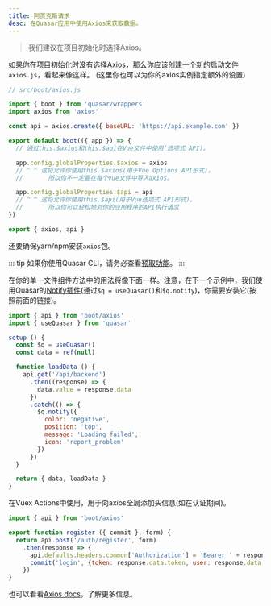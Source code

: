 ```yaml
---
title: 阿贾克斯请求
desc: 在Quasar应用中使用Axios来获取数据。
---
```


> 我们建议在项目初始化时选择Axios。

如果你在项目初始化时没有选择Axios，那么你应该创建一个新的启动文件`axios.js`，看起来像这样。
(这里你也可以为你的axios实例指定额外的设置)

```js
// src/boot/axios.js

import { boot } from 'quasar/wrappers'
import axios from 'axios'

const api = axios.create({ baseURL: 'https://api.example.com' })

export default boot(({ app }) => {
  // 通过this.$axios和this.$api在Vue文件中使用(选项式 API)。

  app.config.globalProperties.$axios = axios
  // ^ ^ 这将允许你使用this.$axios(用于Vue Options API形式)。
  //       所以你不一定要在每个vue文件中导入axios。

  app.config.globalProperties.$api = api
  // ^ ^ 这将允许你使用this.$api(用于Vue选项式 API形式)。
  //       所以你可以轻松地对你的应用程序的API执行请求
})

export { axios, api }
```

还要确保yarn/npm安装`axios`包。

::: tip
如果你使用Quasar CLI，请务必查看[预取功能](/quasar-cli/prefetch-feature)。
:::

在你的单一文件组件方法中的用法将像下面一样。注意，在下一个示例中，我们使用Quasar的[Notify插件](/quasar-plugins/notify)(通过`$q = useQuasar()`和`$q.notify`)，你需要安装它(按照前面的链接)。

```js
import { api } from 'boot/axios'
import { useQuasar } from 'quasar'

setup () {
  const $q = useQuasar()
  const data = ref(null)

  function loadData () {
    api.get('/api/backend')
      .then((response) => {
        data.value = response.data
      })
      .catch(() => {
        $q.notify({
          color: 'negative',
          position: 'top',
          message: 'Loading failed',
          icon: 'report_problem'
        })
      })
  }

  return { data, loadData }
}
```

在Vuex Actions中使用，用于向axios全局添加头信息(如在认证期间)。

```js
import { api } from 'boot/axios'

export function register ({ commit }, form) {
  return api.post('/auth/register', form)
    .then(response => {
      api.defaults.headers.common['Authorization'] = 'Bearer ' + response.data.token
      commit('login', {token: response.data.token, user: response.data.user})
    })
}
```

也可以看看[Axios docs](https://github.com/axios/axios)，了解更多信息。
